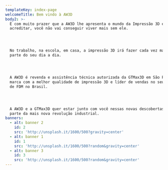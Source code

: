 ```yaml
---
templateKey: index-page
welcomeTitle: Bem vindo à AW3D
body2: >-
  É com muito prazer que a AW3D lhe apresenta o mundo da Impressão 3D e pode
  acreditar, você não vai conseguir viver mais sem ele.




  No trabalho, na escola, em casa, a impressão 3D irá fazer cada vez mais mais
  parte do seu dia a dia.




  A AW3D é revenda e assistência técnica autorizada da GTMax3D em São Paulo,
  marca com a melhor qualidade de impressão 3D e líder de vendas no seu segmento
  de FDM no Brasil.




  A AW3D e a GTMax3D quer estar junto com você nessas novas descobertas, faremos
  parte da mais nova revolução industrial.
banners:
  - alt: banner 2
    id: 2
    src: 'http://unsplash.it/1600/500?gravity=center'
  - alt: banner 1
    id: 1
    src: 'http://unsplash.it/1600/500?random&gravity=center'
  - alt: banner 3
    id: 3
    src: 'http://unsplash.it/1600/500?random&gravity=center'
---
```


